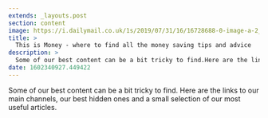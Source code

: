 ```yaml
--- 
extends: _layouts.post 
section: content 
image: https://i.dailymail.co.uk/1s/2019/07/31/16/16728688-0-image-a-2_1564588075363.jpg 
title: > 
  This is Money - where to find all the money saving tips and advice 
description: > 
  Some of our best content can be a bit tricky to find.Here are the links to our main channels, our best hidden ones and a small selection of our most useful articles. 
date: 1602340927.449422 
--- 
```

Some of our best content can be a bit tricky to find. Here are the links to our main channels, our best hidden ones and a small selection of our most useful articles.